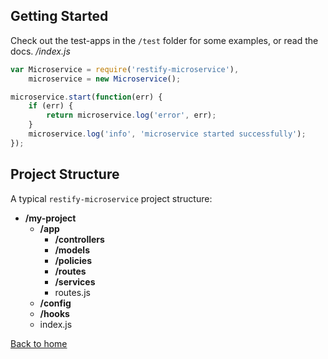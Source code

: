 ## Getting Started
Check out the test-apps in the `/test` folder for some examples, or read the docs.
*/index.js*
```javascript
var Microservice = require('restify-microservice'),
    microservice = new Microservice();

microservice.start(function(err) {
    if (err) {
        return microservice.log('error', err);
    }
    microservice.log('info', 'microservice started successfully');
});
```


## Project Structure
A typical `restify-microservice` project structure:
- **/my-project**
    - **/app**
      - **/controllers**
      - **/models**
      - **/policies**
      - **/routes**
      - **/services**
      - routes.js
    - **/config**
    - **/hooks**
    - index.js


[Back to home](/README.md)

